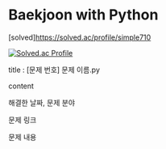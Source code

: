 # Baekjoon with Python

[solved]https://solved.ac/profile/simple710

  [![Solved.ac Profile](http://mazassumnida.wtf/api/generate_badge?boj=simple710)](https://solved.ac/simple710)

title : [문제 번호] 문제 이름.py

content

해결한 날짜, 문제 분야

문제 링크

문제 내용
